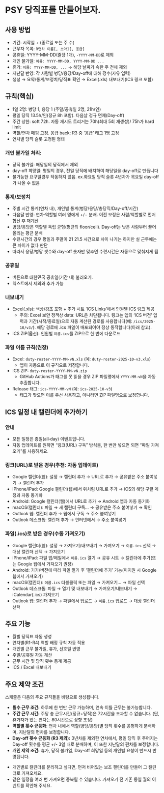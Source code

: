 # PSY 당직표를 만들어보자. 

## 사용 방법
- 기간: 시작일 + (종료일 또는 주 수)
- 근무자 목록: `R연차 이름[, 소아][, 응급]`
- 공휴일: YYYY-MM-DD(줄당 1개), `-YYYY-MM-DD`로 제외
- 개인 불가일: `이름: YYYY-MM-DD, YYYY-MM-DD ...`
- 휴가: `이름: YYYY-MM-DD, ...` → 해당 날짜가 속한 주 전체 제외
- 지난달 반영: 각 사람별 병당/응당/Day-off에 대해 정수(자유 입력)
- 생성 → 요약/통계/보정치/당직표 확인 → Excel(.xls) 내보내기(ICS 링크 포함)

## 규칙(핵심)
- 1일 2명: 병당 1, 응당 1 (주말/공휴일 2명, 21h/인)
- 평일 당직 13.5h/인(정규 8h 포함). 다음날 정규 면제(Day-off)
- 주간 상한: soft 72h. 자동 재시도 트리거는 70h(최대 5회 재생성)/ 75h가 hard limit
- 역할/연차 매핑 고정. 응급 back: R3 중 ‘응급’ 태그 1명 고정
- 연차별 당직 슬롯 고정된 형태

### 개인 불가일 처리: 
- 당직 불가일: 해당일의 당직에서 제외
- day-off 희망일: 평일의 경우, 전일 당직에 배치하여 해당일을 day-off로 만듭니다
- 불가능한 요구일경우 작동하지 않음. ex.화요일 당직 슬롯 4년차가 목요일 day-off가 나올 수 없음

### 통계/보정치
- 주별 시간 통계(연차 내), 개인별 통계(병당/응당/총당직/Day-off/시간)
- 다음달 반영: 연차·역할별 여러 명에게 +/− 분배. 이전 보정은 사람/역할별로 먼저 합산 후 재계산
- 병당/응당은 역할별 독립 균형(평균의 floor/ceil). Day-off는 낮은 사람부터 끌어올리는 평균 분배
- 수련시간의 경우 평일과 주말이 21 21.5 시간으로 차이 나기는 하지만 실 근무에는 큰 차이가 없다 판단 
- 따라서 응당/병당 갯수와 day-off 숫자만 맞추면 수련시간은 자동으로 맞춰지게 됨 



### 공휴일
- 버튼으로 대한민국 공휴일(기간 내) 불러오기. 
- 텍스트에서 제외와 추가 가능

### 내보내기
- Excel(.xls): 색상/강조 포함 + 추가 시트 ‘ICS Links’에서 인원별 ICS 링크 제공
  - 주의: Excel 보안 정책상 data: URL은 차단됩니다. 링크는 앱의 ‘ICS 버전’ 입력과 기간(시작/종료일)으로 자동 계산된 경로를 사용합니다(예: `/ics/2025-10/v3/`). 해당 경로에 .ics 파일이 배포되어야 정상 동작합니다(아래 참고).
- ICS ZIP(옵션): 인원별 `이름.ics`를 ZIP으로 한 번에 다운로드

### 파일 이름 규칙(권장)
- Excel: `duty-roster-YYYY-MM-vN.xls` (예: `duty-roster-2025-10-v3.xls`)
  - 앱이 자동으로 이 규칙으로 저장합니다.
- ICS ZIP: `duty-roster-YYYY-MM-vN.zip`
  - GitHub Actions가 태그를 못 읽을 경우 ZIP 파일명에서 `YYYY-MM-vN`을 자동 추출합니다.
- Release 태그: `ics-YYYY-MM-vN` (예: `ics-2025-10-v3`)
  - 태그가 맞으면 이를 우선 사용하고, 아니라면 ZIP 파일명으로 보정합니다.

## ICS 일정 내 캘린더에 추가하기

### 안내
- 모든 일정은 종일(all‑day) 이벤트입니다.
- 자동 업데이트를 원하면 “링크(URL) 구독” 방식을, 한 번만 넣으면 되면 “파일 가져오기”를 사용하세요.

### 링크(URL)로 받은 경우(추천: 자동 업데이트)
- Google 캘린더(웹): 설정 → 캘린더 추가 → URL로 추가 → 공유받은 주소 붙여넣기 → 캘린더 추가
- iPhone/iPad: Google 캘린더(웹)에서 위처럼 URL로 추가 → iOS의 해당 구글 계정과 자동 동기화
- Android: Google 캘린더(웹)에서 URL로 추가 → Android 앱과 자동 동기화
- macOS(캘린더): 파일 → 새 캘린더 구독… → 공유받은 주소 붙여넣기 → 확인
- Outlook 웹: 캘린더 추가 → 웹에서 구독 → 주소 붙여넣기
- Outlook 데스크톱: 캘린더 추가 → 인터넷에서 → 주소 붙여넣기

### 파일(.ics)로 받은 경우(수동 가져오기)
- Google 캘린더(웹): 설정 → 가져오기/내보내기 → 가져오기 → `이름.ics` 선택 → 대상 캘린더 선택 → 가져오기
- iPhone/iPad: 파일 앱/메일에서 `이름.ics` 열기 → 공유 시트 → 캘린더에 추가(또는 Google 웹에서 가져오기 권장)
- Android: 기기/버전에 따라 파일 열기 후 ‘캘린더에 추가’ 가능(미지원 시 Google 웹에서 가져오기)
- macOS(캘린더): `이름.ics` 더블클릭 또는 파일 → 가져오기… → 파일 선택
- Outlook 데스크톱: 파일 → 열기 및 내보내기 → 가져오기/내보내기 → iCalendar(.ics) 가져오기
- Outlook 웹: 캘린더 추가 → 파일에서 업로드 → `이름.ics` 업로드 → 대상 캘린더 선택

## 주요 기능

*   월별 당직표 자동 생성
*   연차별(R1-R4) 역할 배정 규칙 자동 적용
*   개인별 근무 불가일, 휴가, 선호일 반영
*   주말/공휴일 자동 계산
*   근무 시간 및 당직 횟수 통계 제공
*   ICS / Excel 내보내기

## 주요 제약 조건

스케줄은 다음의 주요 규칙들을 바탕으로 생성됩니다.

*   **필수 근무 조건:** 하루에 한 번만 근무 가능하며, 연속 이틀 근무는 불가능합니다.
*   **주간 근무 시간:** 주당 총 근무시간(정규+당직)은 72시간을 초과할 수 없습니다. (단, 휴가자가 있는 연차는 80시간으로 상향 조정)
*   **역할별 횟수 균등화:** 연차 내에서 역할(병당/응당)별 당직 횟수를 공평하게 분배하며, 지난달의 편차를 보정합니다.
*   **Day-off 횟수 균등화 (R3 제외):** 3년차를 제외한 연차에서, 평일 당직 후 주어지는 Day-off 횟수를 평균 +/- 3일 내로 분배하며, 이 또한 지난달의 편차를 보정합니다.
*   **개인 제약 조건:** 휴가, 당직 불가일, Day-off 희망일 등의 개인별 요청이 반드시 반영됩니다.
- 개인별로 캘린더를 분리하고 싶다면, 먼저 비어있는 보조 캘린더를 만들어 그 캘린더로 가져오세요.
- 같은 일정을 여러 번 가져오면 중복될 수 있습니다. 가져오기 전 기존 동일 월의 이벤트를 확인해 주세요.


